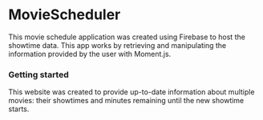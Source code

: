 # MovieScheduler

This movie schedule application was created using Firebase to host the showtime data. This app works by retrieving and manipulating the information provided by the user with Moment.js.

### Getting started
This website was created to provide up-to-date information about multiple movies: their showtimes and minutes remaining until the new showtime starts.

